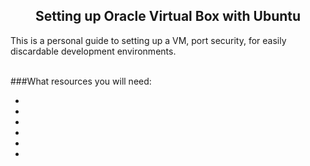 <h2 align="center">Setting up Oracle Virtual Box with Ubuntu</h2>

<p>This is a personal guide to setting up a VM, port security, for easily discardable development environments.</p>
<br>
###What resources you will need:

<ul>
    <li></li>
    <li></li>
    <li></li>
    <li></li>
    <li></li>
    <li></li>
</ul>